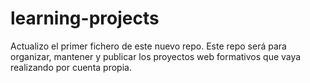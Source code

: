 # learning-projects
Actualizo el primer fichero de este nuevo repo.
Este repo será para organizar, mantener y publicar los proyectos web formativos que vaya realizando por cuenta propia. 
